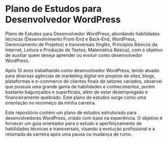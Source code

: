 # Plano de Estudos para Desenvolvedor WordPress
Plano de Estudos para Desenvolvedor WordPress, abordando habilidades técnicas (Desenvolvimento Front-End e Back-End, WordPress, Gerenciamento de Projetos) e transversais (Inglês, Princípios Básicos da Internet, Leitura e Produção de Textos, Matemática Básica), com o objetivo de auxiliar quem deseja aprender ou evoluir como desenvolvedor WordPress.

Após 10 anos trabalhando como desenvolvedor WordPress, tendo atuado para diversas agências de marketing digital em projetos de sites, blogs, plataformas e e-commerce de clientes finais de setores variados, observei que possuía uma grande gama de habilidades e conhecimentos, porém bastante bagunçados e superficiais, além de estar desempregado e financeiramente quebrado. Este plano de estudos surge como uma orientação no recomeço da minha carreira.

Este repositório contém um plano de estudos estruturado para desenvolvedores WordPress, criado com base na experiência. O objetivo é fornecer um guia orientador para o estudo e aperfeiçoamento de habilidades técnicas e transversais, visando à evolução profissional e a retomada da carreira após uma pausa ou mudança de rumo.
